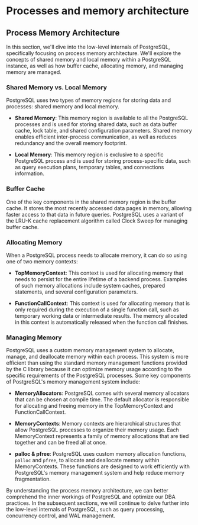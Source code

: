 # Processes and memory architecture

## Process Memory Architecture

In this section, we'll dive into the low-level internals of PostgreSQL, specifically focusing on process memory architecture. We'll explore the concepts of shared memory and local memory within a PostgreSQL instance, as well as how buffer cache, allocating memory, and managing memory are managed.

### Shared Memory vs. Local Memory

PostgreSQL uses two types of memory regions for storing data and processes: shared memory and local memory.

- **Shared Memory**: This memory region is available to all the PostgreSQL processes and is used for storing shared data, such as data buffer cache, lock table, and shared configuration parameters. Shared memory enables efficient inter-process communication, as well as reduces redundancy and the overall memory footprint.

- **Local Memory**: This memory region is exclusive to a specific PostgreSQL process and is used for storing process-specific data, such as query execution plans, temporary tables, and connections information.

### Buffer Cache

One of the key components in the shared memory region is the buffer cache. It stores the most recently accessed data pages in memory, allowing faster access to that data in future queries. PostgreSQL uses a variant of the LRU-K cache replacement algorithm called Clock Sweep for managing buffer cache.

### Allocating Memory

When a PostgreSQL process needs to allocate memory, it can do so using one of two memory contexts:

- **TopMemoryContext**: This context is used for allocating memory that needs to persist for the entire lifetime of a backend process. Examples of such memory allocations include system caches, prepared statements, and several configuration parameters.

- **FunctionCallContext**: This context is used for allocating memory that is only required during the execution of a single function call, such as temporary working data or intermediate results. The memory allocated in this context is automatically released when the function call finishes.

### Managing Memory

PostgreSQL uses a custom memory management system to allocate, manage, and deallocate memory within each process. This system is more efficient than using the standard memory management functions provided by the C library because it can optimize memory usage according to the specific requirements of the PostgreSQL processes. Some key components of PostgreSQL's memory management system include:

- **MemoryAllocators**: PostgreSQL comes with several memory allocators that can be chosen at compile time. The default allocator is responsible for allocating and freeing memory in the TopMemoryContext and FunctionCallContext.

- **MemoryContexts**: Memory contexts are hierarchical structures that allow PostgreSQL processes to organize their memory usage. Each MemoryContext represents a family of memory allocations that are tied together and can be freed all at once.

- **palloc & pfree**: PostgreSQL uses custom memory allocation functions, `palloc` and `pfree`, to allocate and deallocate memory within MemoryContexts. These functions are designed to work efficiently with PostgreSQL's memory management system and help reduce memory fragmentation.

By understanding the process memory architecture, we can better comprehend the inner workings of PostgreSQL and optimize our DBA practices. In the subsequent sections, we will continue to delve further into the low-level internals of PostgreSQL, such as query processing, concurrency control, and WAL management.